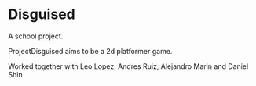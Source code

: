 # Disguised

A school project.

ProjectDisguised aims to be a 2d platformer game.

Worked together with Leo Lopez, Andres Ruiz, Alejandro Marin and Daniel Shin
